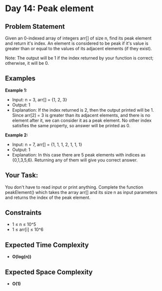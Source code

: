 # Day 14: Peak element

## Problem Statement

Given an 0-indexed array of integers arr[] of size n, find its peak element and return it's index. An element is considered to be peak if it's value is greater than or equal to the values of its adjacent elements (if they exist).

Note: The output will be 1 if the index returned by your function is correct; otherwise, it will be 0.

## Examples

**Example 1:**
- Input: n = 3, arr[] = {1, 2, 3}
- Output: 1
- Explanation: If the index returned is 2, then the output printed will be 1. Since arr[2] = 3 is greater than its adjacent elements, and there is no element after it, we can consider it as a peak element. No other index satisfies the same property, so answer will be printed as 0.

**Example 2:**
- Input: n = 7, arr[] = {1, 1, 1, 2, 1, 1, 1}
- Output: 1
- Explanation: In this case there are 5 peak elements with indices as {0,1,3,5,6}. Returning any of them will give you correct answer.

## Your Task:

You don't have to read input or print anything. Complete the function peakElement() which takes the array arr[] and its size n as input parameters and returns the index of the peak element.

## Constraints

- 1 ≤ n ≤ 10^5
- 1 ≤ arr[i] ≤ 10^6

## Expected Time Complexity

- **O(log(n))**

## Expected Space Complexity

- **O(1)**
